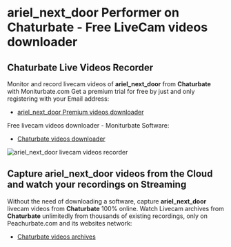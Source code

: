 # ariel_next_door Performer on Chaturbate - Free LiveCam videos downloader

## Chaturbate Live Videos Recorder

Monitor and record livecam videos of **ariel_next_door** from **Chaturbate** with Moniturbate.com
Get a premium trial for free by just and only registering with your Email address:
* [ariel_next_door Premium videos downloader](https://moniturbate.com/request-demo-licence-key.html)

Free livecam videos downloader - Moniturbate Software:
* [Chaturbate videos downloader](https://moniturbate.com/moniturbate-download-software.html)

![ariel_next_door livecam videos recorder](https://peachurnet.com/templates/moniturbate-software.png)


## Capture ariel_next_door videos from the Cloud and watch your recordings on Streaming

Without the need of downloading a software, capture **ariel_next_door** livecam videos from **Chaturbate** 100% online.
Watch Livecam archives from **Chaturbate** unlimitedly from thousands of existing recordings, only on Peachurbate.com and its websites network:
* [Chaturbate videos archives](https://peachurnet.com/)